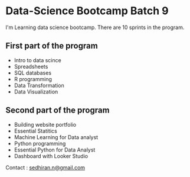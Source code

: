 # Data-Science Bootcamp Batch 9
I'm Learning data science bootcamp. There are 10 sprints in the program.

## First part of the program
- Intro to data scince
- Spreadsheets
- SQL databases
- R programming
- Data Transformation
- Data Visualization

## Second part of the program

- Building website portfolio
- Essential Statitics
- Machine Learning for Data analyst
- Python programming
- Essential Python for Data Analyst
- Dashboard with Looker Studio

 Contact : [sedhiran.n@gmail.com](url)
